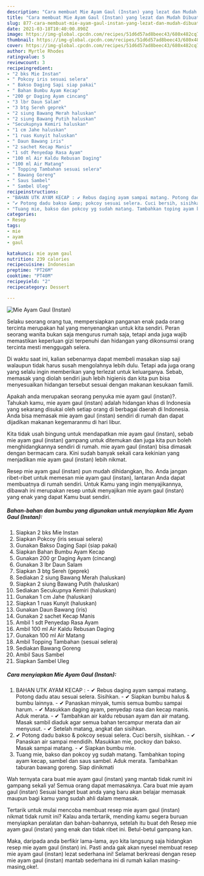 ```yaml
---
description: "Cara membuat Mie Ayam Gaul (Instan) yang lezat dan Mudah Dibuat"
title: "Cara membuat Mie Ayam Gaul (Instan) yang lezat dan Mudah Dibuat"
slug: 877-cara-membuat-mie-ayam-gaul-instan-yang-lezat-dan-mudah-dibuat
date: 2021-03-18T10:40:00.890Z
image: https://img-global.cpcdn.com/recipes/51d6d57ad8beec43/680x482cq70/mie-ayam-gaul-instan-foto-resep-utama.jpg
thumbnail: https://img-global.cpcdn.com/recipes/51d6d57ad8beec43/680x482cq70/mie-ayam-gaul-instan-foto-resep-utama.jpg
cover: https://img-global.cpcdn.com/recipes/51d6d57ad8beec43/680x482cq70/mie-ayam-gaul-instan-foto-resep-utama.jpg
author: Myrtle Rhodes
ratingvalue: 5
reviewcount: 3
recipeingredient:
- "2 bks Mie Instan"
- " Pokcoy iris sesuai selera"
- " Bakso Daging Sapi siap pakai"
- " Bahan Bumbu Ayam Kecap"
- "200 gr Daging Ayam cincang"
- "3 lbr Daun Salam"
- "3 btg Sereh geprek"
- "2 siung Bawang Merah haluskan"
- "2 siung Bawang Putih haluskan"
- "Secukupnya Kemiri haluskan"
- "1 cm Jahe haluskan"
- "1 ruas Kunyit haluskan"
- " Daun Bawang iris"
- "2 sachet Kecap Manis"
- "1 sdt Penyedap Rasa Ayam"
- "100 ml Air Kaldu Rebusan Daging"
- "100 ml Air Matang"
- " Topping Tambahan sesuai selera"
- " Bawang Goreng"
- " Saus Sambel"
- " Sambel Uleg"
recipeinstructions:
- "BAHAN UTK AYAM KECAP : ✔ Rebus daging ayam sampai matang. Potong dadu atau sesuai selera. Sisihkan. ✔ Siapkan bumbu halus &amp; bumbu lainnya. ✔ Panaskan minyak, tumis semua bumbu sampai harum. ✔ Masukkan daging ayam, penyedap rasa dan kecap manis. Aduk merata. ✔ Tambahkan air kaldu rebusan ayam dan air matang. Masak sambil diaduk agar semua bahan tercampur merata dan air menyusut. ✔ Setelah matang, angkat dan sisihkan."
- "✔ Potong dadu bakso &amp; pokcoy sesuai selera. Cuci bersih, sisihkan. ✔ Panaskan air sampai mendidih. Masukkan mie, pockoy dan bakso. Masak sampai matang. ✔ Siapkan bumbu mie."
- "Tuang mie, bakso dan pokcoy yg sudah matang. Tambahkan toping ayam kecap, sambel dan saus sambel. Aduk merata. Tambahkan taburan bawang goreng. Siap dinikmati"
categories:
- Resep
tags:
- mie
- ayam
- gaul

katakunci: mie ayam gaul 
nutrition: 239 calories
recipecuisine: Indonesian
preptime: "PT26M"
cooktime: "PT40M"
recipeyield: "2"
recipecategory: Dessert

---
```



![Mie Ayam Gaul (Instan)](https://img-global.cpcdn.com/recipes/51d6d57ad8beec43/680x482cq70/mie-ayam-gaul-instan-foto-resep-utama.jpg)

Selaku seorang orang tua, mempersiapkan panganan enak pada orang tercinta merupakan hal yang menyenangkan untuk kita sendiri. Peran seorang  wanita bukan saja mengurus rumah saja, tetapi anda juga wajib memastikan keperluan gizi terpenuhi dan hidangan yang dikonsumsi orang tercinta mesti menggugah selera.

Di waktu  saat ini, kalian sebenarnya dapat membeli masakan siap saji walaupun tidak harus susah mengolahnya lebih dulu. Tetapi ada juga orang yang selalu ingin memberikan yang terlezat untuk keluarganya. Sebab, memasak yang diolah sendiri jauh lebih higienis dan kita pun bisa menyesuaikan hidangan tersebut sesuai dengan makanan kesukaan famili. 



Apakah anda merupakan seorang penyuka mie ayam gaul (instan)?. Tahukah kamu, mie ayam gaul (instan) adalah hidangan khas di Indonesia yang sekarang disukai oleh setiap orang di berbagai daerah di Indonesia. Anda bisa memasak mie ayam gaul (instan) sendiri di rumah dan dapat dijadikan makanan kegemaranmu di hari libur.

Kita tidak usah bingung untuk mendapatkan mie ayam gaul (instan), sebab mie ayam gaul (instan) gampang untuk ditemukan dan juga kita pun boleh menghidangkannya sendiri di rumah. mie ayam gaul (instan) bisa dimasak dengan bermacam cara. Kini sudah banyak sekali cara kekinian yang menjadikan mie ayam gaul (instan) lebih nikmat.

Resep mie ayam gaul (instan) pun mudah dihidangkan, lho. Anda jangan ribet-ribet untuk memesan mie ayam gaul (instan), lantaran Anda dapat membuatnya di rumah sendiri. Untuk Kamu yang ingin menyajikannya, dibawah ini merupakan resep untuk menyajikan mie ayam gaul (instan) yang enak yang dapat Kamu buat sendiri.

<!--inarticleads1-->

##### Bahan-bahan dan bumbu yang digunakan untuk menyiapkan Mie Ayam Gaul (Instan):

1. Siapkan 2 bks Mie Instan
1. Siapkan  Pokcoy (iris sesuai selera)
1. Gunakan  Bakso Daging Sapi (siap pakai)
1. Siapkan  Bahan Bumbu Ayam Kecap
1. Gunakan 200 gr Daging Ayam (cincang)
1. Gunakan 3 lbr Daun Salam
1. Siapkan 3 btg Sereh (geprek)
1. Sediakan 2 siung Bawang Merah (haluskan)
1. Siapkan 2 siung Bawang Putih (haluskan)
1. Sediakan Secukupnya Kemiri (haluskan)
1. Gunakan 1 cm Jahe (haluskan)
1. Siapkan 1 ruas Kunyit (haluskan)
1. Gunakan  Daun Bawang (iris)
1. Gunakan 2 sachet Kecap Manis
1. Ambil 1 sdt Penyedap Rasa Ayam
1. Ambil 100 ml Air Kaldu Rebusan Daging
1. Gunakan 100 ml Air Matang
1. Ambil  Topping Tambahan (sesuai selera)
1. Sediakan  Bawang Goreng
1. Ambil  Saus Sambel
1. Siapkan  Sambel Uleg




<!--inarticleads2-->

##### Cara menyiapkan Mie Ayam Gaul (Instan):

1. BAHAN UTK AYAM KECAP : - ✔ Rebus daging ayam sampai matang. Potong dadu atau sesuai selera. Sisihkan. - ✔ Siapkan bumbu halus &amp; bumbu lainnya. - ✔ Panaskan minyak, tumis semua bumbu sampai harum. - ✔ Masukkan daging ayam, penyedap rasa dan kecap manis. Aduk merata. - ✔ Tambahkan air kaldu rebusan ayam dan air matang. Masak sambil diaduk agar semua bahan tercampur merata dan air menyusut. - ✔ Setelah matang, angkat dan sisihkan.
1. ✔ Potong dadu bakso &amp; pokcoy sesuai selera. Cuci bersih, sisihkan. - ✔ Panaskan air sampai mendidih. Masukkan mie, pockoy dan bakso. Masak sampai matang. - ✔ Siapkan bumbu mie.
1. Tuang mie, bakso dan pokcoy yg sudah matang. Tambahkan toping ayam kecap, sambel dan saus sambel. Aduk merata. Tambahkan taburan bawang goreng. Siap dinikmati




Wah ternyata cara buat mie ayam gaul (instan) yang mantab tidak rumit ini gampang sekali ya! Semua orang dapat memasaknya. Cara buat mie ayam gaul (instan) Sesuai banget buat anda yang baru akan belajar memasak maupun bagi kamu yang sudah ahli dalam memasak.

Tertarik untuk mulai mencoba membuat resep mie ayam gaul (instan) nikmat tidak rumit ini? Kalau anda tertarik, mending kamu segera buruan menyiapkan peralatan dan bahan-bahannya, setelah itu buat deh Resep mie ayam gaul (instan) yang enak dan tidak ribet ini. Betul-betul gampang kan. 

Maka, daripada anda berfikir lama-lama, ayo kita langsung saja hidangkan resep mie ayam gaul (instan) ini. Pasti anda gak akan nyesel membuat resep mie ayam gaul (instan) lezat sederhana ini! Selamat berkreasi dengan resep mie ayam gaul (instan) mantab sederhana ini di rumah kalian masing-masing,oke!.

